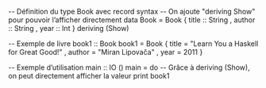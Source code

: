 -- Définition du type Book avec record syntax
-- On ajoute "deriving Show" pour pouvoir l’afficher directement
data Book = Book
    { title  :: String
    , author :: String
    , year   :: Int
    } deriving (Show)

-- Exemple de livre
book1 :: Book
book1 = Book
    { title = "Learn You a Haskell for Great Good!"
    , author = "Miran Lipovača"
    , year = 2011
    }

-- Exemple d’utilisation
main :: IO ()
main = do
    -- Grâce à deriving (Show), on peut directement afficher la valeur
    print book1
